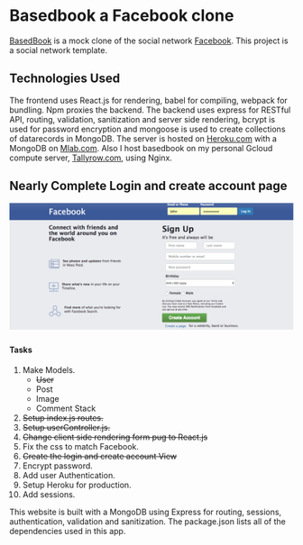 # Basedbook a Facebook clone
[BasedBook](https://basedbook.herokuapp.com) is a mock clone of the social network
[Facebook](https://www.facebook.com). This project is a social network template. 

## Technologies Used
The frontend uses React.js for rendering, babel for compiling, webpack for bundling. Npm proxies the backend. The backend uses express for RESTful API, routing, validation, sanitization and server side rendering, bcrypt is used for password encryption and mongoose is used to create collections of datarecords in MongoDB. The server is hosted on [Heroku.com](https://www.heroku.com/) with a MongoDB on [Mlab.com](https://mlab.com/). Also I host basedbook on my personal Gcloud compute server, [Tallyrow.com](https://www.tallyrow.com), using Nginx.

## Nearly Complete Login and create account page
![BasedBook, Facebook Clone](/public/images/FacebookClone.png)

#### Tasks
1. Make Models.
    * ~~User~~
    * Post
    * Image
    * Comment Stack
2. ~~Setup index.js routes.~~
3. ~~Setup userController.js.~~
4. ~~Change client side rendering form pug to React.js~~ 
6. Fix the css to match Facebook.
7. ~~Create the login and create account View~~
8. Encrypt password.
9. Add user Authentication.
10. Setup Heroku for production.
11. Add sessions.

This website is built with a MongoDB using Express for routing, sessions, authentication, validation and sanitization. The package.json lists all of the dependencies used in this app.